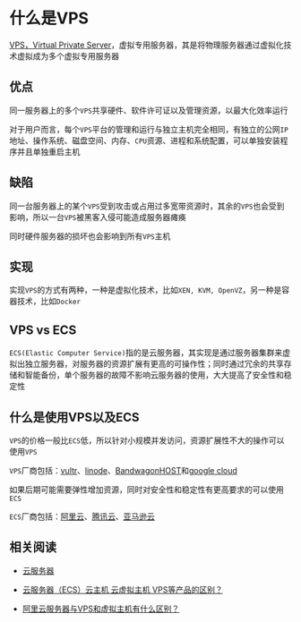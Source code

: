 
# 什么是VPS

[VPS，Virtual Private Server](https://baike.baidu.com/item/VPS#)，虚拟专用服务器，其是将物理服务器通过虚拟化技术虚拟成为多个虚拟专用服务器

## 优点

同一服务器上的多个`VPS`共享硬件、软件许可证以及管理资源，以最大化效率运行

对于用户而言，每个`VPS`平台的管理和运行与独立主机完全相同，有独立的公网`IP`地址、操作系统、磁盘空间、内存、`CPU`资源、进程和系统配置，可以单独安装程序并且单独重启主机

## 缺陷

同一台服务器上的某个`VPS`受到攻击或占用过多宽带资源时，其余的`VPS`也会受到影响，所以一台`VPS`被黑客入侵可能造成服务器瘫痪

同时硬件服务器的损坏也会影响到所有`VPS`主机

## 实现

实现`VPS`的方式有两种，一种是虚拟化技术，比如`XEN, KVM, OpenVZ`，另一种是容器技术，比如`Docker`

## VPS vs ECS

`ECS(Elastic Computer Service)`指的是云服务器，其实现是通过服务器集群来虚拟出独立服务器，对服务器的资源扩展有更高的可操作性；同时通过冗余的共享存储和智能备份，单个服务器的故障不影响云服务器的使用，大大提高了安全性和稳定性

## 什么是使用VPS以及ECS

`VPS`的价格一般比`ECS`低，所以针对小规模并发访问，资源扩展性不大的操作可以使用`VPS`

`VPS`厂商包括：[vultr](https://www.vultr.com/)、[linode](https://www.linode.com)、[BandwagonHOST](https://bwh8.net/)和[google cloud](https://cloud.google.com/)

如果后期可能需要弹性增加资源，同时对安全性和稳定性有更高要求的可以使用`ECS`

`ECS`厂商包括：[阿里云](https://cn.aliyun.com/)、[腾讯云](https://cloud.tencent.com/)、[亚马逊云](https://amazonaws-china.com/cn/?nc2=h_lg)

## 相关阅读

* [云服务器](https://baike.baidu.com/item/%E4%BA%91%E6%9C%8D%E5%8A%A1%E5%99%A8)

* [云服务器（ECS）云主机 云虚拟主机 VPS等产品的区别？](https://www.zhihu.com/question/46387307)

* [阿里云服务器与VPS和虚拟主机有什么区别？](https://yq.aliyun.com/articles/226730)
